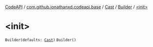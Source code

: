 [CodeAPI](../../../index.md) / [com.github.jonathanxd.codeapi.base](../../index.md) / [Cast](../index.md) / [Builder](index.md) / [&lt;init&gt;](.)

# &lt;init&gt;

`Builder(defaults: `[`Cast`](../index.md)`)`
`Builder()`